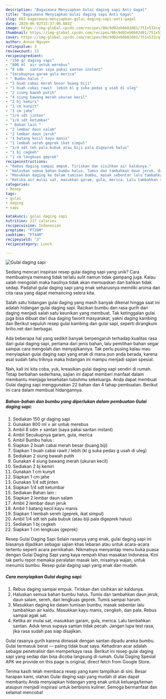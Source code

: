 ```yaml
---
description: "Bagaimana Menyiapkan Gulai daging sapi Anti Gagal"
title: "Bagaimana Menyiapkan Gulai daging sapi Anti Gagal"
slug: 683-bagaimana-menyiapkan-gulai-daging-sapi-anti-gagal
date: 2020-06-02T15:37:00.603Z
image: https://img-global.cpcdn.com/recipes/06c9d02eb6b82d81/751x532cq70/gulai-daging-sapi-foto-resep-utama.jpg
thumbnail: https://img-global.cpcdn.com/recipes/06c9d02eb6b82d81/751x532cq70/gulai-daging-sapi-foto-resep-utama.jpg
cover: https://img-global.cpcdn.com/recipes/06c9d02eb6b82d81/751x532cq70/gulai-daging-sapi-foto-resep-utama.jpg
author: Annie Nguyen
ratingvalue: 3
reviewcount: 13
recipeingredient:
- "150 gr daging sapi"
- "800 ml  air untuk merebus"
- "8 sdm   santan saya pakai santan instant"
- "Secukupnya garam gula merica"
- " Bumbu halus "
- "2 buah cabai merah besar buang biji"
- "1 buah cabai rawit  lebih kl g suka pedas g usah di uleg"
- "2 siung bawah putih"
- "4 siung bawang merah ukuran kecil"
- "2 bj kemiri"
- "1 cm kunyit"
- "1 cm jahe"
- "1/4 sdt jinten"
- "1/4 sdt ketumbar"
- " Bahan lain "
- "2 lembar daun salam"
- "2 lembar daun jeruk"
- "1 batang kecil kayu manis"
- "1 lembah sereh geprek ikat simpul"
- "1/4 sdt teh pala bubuk atau biji pala digeprek halus"
- "1 bj cegkeh"
- "1 cm lengkuas geprek"
recipeinstructions:
- "Rebus daging sampai empuk. Tiriskan dan sisihkan air kaldunya."
- "Haluskan semua bahan bumbu halus. Tumis dan tambahkan daun jeruk, daun salam, sereh, dan lengkuas geprek. Tumis sampai harum."
- "Masukkan daging ke dalam tumisan bumbu, masak sebentar lalu tambahkan air kaldu. Masukkan kayu manis, cengkeh, dan pala. Rebus sampai agak sat."
- "Ketika air mulai sat, masukkan garam, gula, merica. Lalu tambahkan santan. Aduk terus supaya santan tidak pecah. Jangan lupa test rasa, jika rasa sudah pas siap disajikan."
categories:
- Resep
tags:
- gulai
- daging
- sapi

katakunci: gulai daging sapi 
nutrition: 217 calories
recipecuisine: Indonesian
preptime: "PT28M"
cooktime: "PT44M"
recipeyield: "3"
recipecategory: Lunch

---
```



![Gulai daging sapi](https://img-global.cpcdn.com/recipes/06c9d02eb6b82d81/751x532cq70/gulai-daging-sapi-foto-resep-utama.jpg)

Sedang mencari inspirasi resep gulai daging sapi yang unik? Cara membuatnya memang tidak terlalu sulit namun tidak gampang juga. Kalau salah mengolah maka hasilnya tidak akan memuaskan dan bahkan tidak sedap. Padahal gulai daging sapi yang enak seharusnya memiliki aroma dan cita rasa yang dapat memancing selera kita.

Salah satu hidangan gulai daging yang masih banyak dikenal hingga saat ini adalah hidangan gulai daging sapi. Racikan bumbu dan rasa gurih dari daging menjadi salah satu keunikan yang membuat. Tak ketinggalan gulai juga bisa dibuat dari dua daging favorit masyarakat, yakni daging kambing dan Berikut sepuluh resep gulai kambing dan gulai sapi, seperti dirangkum brilio.net dari berbagai.

Ada beberapa hal yang sedikit banyak berpengaruh terhadap kualitas rasa dari gulai daging sapi, pertama dari jenis bahan, lalu pemilihan bahan segar sampai cara mengolah dan menyajikannya. Tak perlu pusing kalau mau menyiapkan gulai daging sapi yang enak di mana pun anda berada, karena asal sudah tahu triknya maka hidangan ini mampu menjadi sajian spesial.


Nah, kali ini kita coba, yuk, kreasikan gulai daging sapi sendiri di rumah. Tetap berbahan sederhana, sajian ini dapat memberi manfaat dalam membantu menjaga kesehatan tubuhmu sekeluarga. Anda dapat membuat Gulai daging sapi menggunakan 22 bahan dan 4 tahap pembuatan. Berikut ini cara dalam membuat hidangannya.

<!--inarticleads1-->

##### Bahan-bahan dan bumbu yang diperlukan dalam pembuatan Gulai daging sapi:

1. Sediakan 150 gr daging sapi
1. Gunakan 800 ml ± air untuk merebus
1. Ambil 8 sdm ±  santan (saya pakai santan instant)
1. Ambil Secukupnya garam, gula, merica
1. Ambil  Bumbu halus :
1. Siapkan 2 buah cabai merah besar (buang biji)
1. Siapkan 1 buah cabai rawit / lebih (kl g suka pedas g usah di uleg)
1. Sediakan 2 siung bawah putih
1. Gunakan 4 siung bawang merah (ukuran kecil)
1. Sediakan 2 bj kemiri
1. Gunakan 1 cm kunyit
1. Siapkan 1 cm jahe
1. Gunakan 1/4 sdt jinten
1. Siapkan 1/4 sdt ketumbar
1. Sediakan  Bahan lain :
1. Siapkan 2 lembar daun salam
1. Ambil 2 lembar daun jeruk
1. Ambil 1 batang kecil kayu manis
1. Siapkan 1 lembah sereh (geprek, ikat simpul)
1. Ambil 1/4 sdt teh pala bubuk (atau biji pala digeprek halus)
1. Sediakan 1 bj cegkeh
1. Siapkan 1 cm lengkuas (geprek)


Resep Gulai Daging Sapi Selain rasanya yang enak, gulai daging sapi ini biasanya dijadikan sebagai sajian khas lebaran atau untuk acara-acara tertentu seperti acara pernikahan. Nikmatnya menyantap menu buka puasa dengan Gulai Daging Sapi yang kaya rempah khas masakan Indonesia. Kini tak perlu repot memakai peralatan masak lain, misalnya wajan, untuk menumis bumbu. Resep gulai daging sapi yang enak dan mudah. 

<!--inarticleads2-->

##### Cara menyiapkan Gulai daging sapi:

1. Rebus daging sampai empuk. Tiriskan dan sisihkan air kaldunya.
1. Haluskan semua bahan bumbu halus. Tumis dan tambahkan daun jeruk, daun salam, sereh, dan lengkuas geprek. Tumis sampai harum.
1. Masukkan daging ke dalam tumisan bumbu, masak sebentar lalu tambahkan air kaldu. Masukkan kayu manis, cengkeh, dan pala. Rebus sampai agak sat.
1. Ketika air mulai sat, masukkan garam, gula, merica. Lalu tambahkan santan. Aduk terus supaya santan tidak pecah. Jangan lupa test rasa, jika rasa sudah pas siap disajikan.


Gulai rasanya gurih karena dimasak dengan santan dipadu aneka bumbu. Gulai termasuk berat — paling tidak buat saya. Kehadiran acar adalah sebagai penetralisir dan memperkaya rasa. Berikut ini resep gulai daging sapi yang sedap dan bisa dicoba langsung di rumah. Gulai Daging Spesial APK we provide on this page is original, direct fetch from Google Store. 

Terima kasih telah membaca resep yang kami tampilkan di sini. Besar harapan kami, olahan Gulai daging sapi yang mudah di atas dapat membantu Anda menyiapkan hidangan yang enak untuk keluarga/teman ataupun menjadi inspirasi untuk berbisnis kuliner. Semoga bermanfaat dan selamat mencoba!

